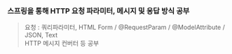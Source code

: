 ### 스프링을 통해 HTTP 요청 파라미터, 메시지 및 응답 방식 공부 
> 요청 : 쿼리파라미터, HTML Form / @RequestParam / @ModelAttribute / JSON, Text  
> HTTP 메시지 컨버터 등 공부 
